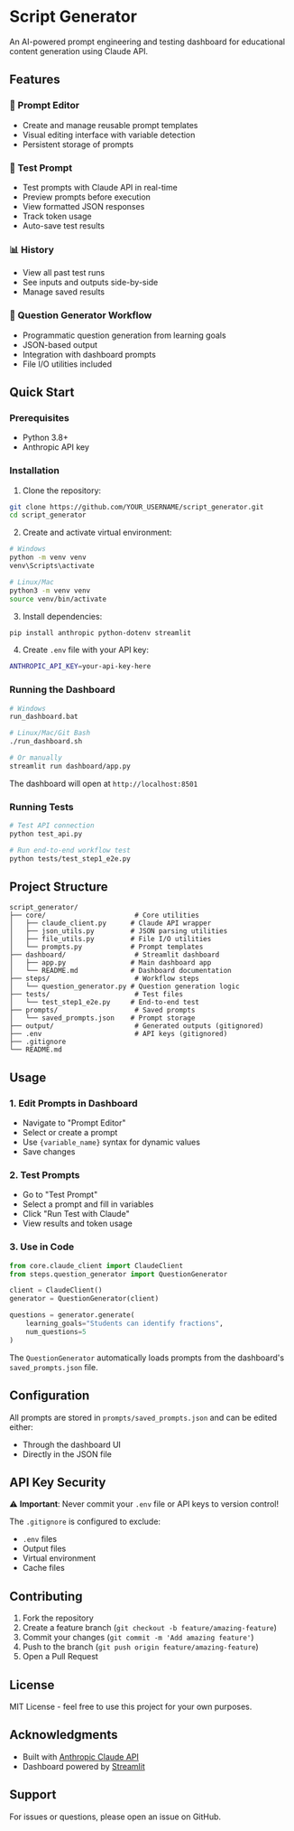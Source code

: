 # Script Generator

An AI-powered prompt engineering and testing dashboard for educational content generation using Claude API.

## Features

### 📝 Prompt Editor
- Create and manage reusable prompt templates
- Visual editing interface with variable detection
- Persistent storage of prompts

### 🧪 Test Prompt
- Test prompts with Claude API in real-time
- Preview prompts before execution
- View formatted JSON responses
- Track token usage
- Auto-save test results

### 📊 History
- View all past test runs
- See inputs and outputs side-by-side
- Manage saved results

### 🔧 Question Generator Workflow
- Programmatic question generation from learning goals
- JSON-based output
- Integration with dashboard prompts
- File I/O utilities included

## Quick Start

### Prerequisites
- Python 3.8+
- Anthropic API key

### Installation

1. Clone the repository:
```bash
git clone https://github.com/YOUR_USERNAME/script_generator.git
cd script_generator
```

2. Create and activate virtual environment:
```bash
# Windows
python -m venv venv
venv\Scripts\activate

# Linux/Mac
python3 -m venv venv
source venv/bin/activate
```

3. Install dependencies:
```bash
pip install anthropic python-dotenv streamlit
```

4. Create `.env` file with your API key:
```bash
ANTHROPIC_API_KEY=your-api-key-here
```

### Running the Dashboard

```bash
# Windows
run_dashboard.bat

# Linux/Mac/Git Bash
./run_dashboard.sh

# Or manually
streamlit run dashboard/app.py
```

The dashboard will open at `http://localhost:8501`

### Running Tests

```bash
# Test API connection
python test_api.py

# Run end-to-end workflow test
python tests/test_step1_e2e.py
```

## Project Structure

```
script_generator/
├── core/                      # Core utilities
│   ├── claude_client.py      # Claude API wrapper
│   ├── json_utils.py         # JSON parsing utilities
│   ├── file_utils.py         # File I/O utilities
│   └── prompts.py            # Prompt templates
├── dashboard/                 # Streamlit dashboard
│   ├── app.py                # Main dashboard app
│   └── README.md             # Dashboard documentation
├── steps/                     # Workflow steps
│   └── question_generator.py # Question generation logic
├── tests/                     # Test files
│   └── test_step1_e2e.py     # End-to-end test
├── prompts/                   # Saved prompts
│   └── saved_prompts.json    # Prompt storage
├── output/                    # Generated outputs (gitignored)
├── .env                       # API keys (gitignored)
├── .gitignore
└── README.md
```

## Usage

### 1. Edit Prompts in Dashboard
- Navigate to "Prompt Editor"
- Select or create a prompt
- Use `{variable_name}` syntax for dynamic values
- Save changes

### 2. Test Prompts
- Go to "Test Prompt"
- Select a prompt and fill in variables
- Click "Run Test with Claude"
- View results and token usage

### 3. Use in Code
```python
from core.claude_client import ClaudeClient
from steps.question_generator import QuestionGenerator

client = ClaudeClient()
generator = QuestionGenerator(client)

questions = generator.generate(
    learning_goals="Students can identify fractions",
    num_questions=5
)
```

The `QuestionGenerator` automatically loads prompts from the dashboard's `saved_prompts.json` file.

## Configuration

All prompts are stored in `prompts/saved_prompts.json` and can be edited either:
- Through the dashboard UI
- Directly in the JSON file

## API Key Security

⚠️ **Important**: Never commit your `.env` file or API keys to version control!

The `.gitignore` is configured to exclude:
- `.env` files
- Output files
- Virtual environment
- Cache files

## Contributing

1. Fork the repository
2. Create a feature branch (`git checkout -b feature/amazing-feature`)
3. Commit your changes (`git commit -m 'Add amazing feature'`)
4. Push to the branch (`git push origin feature/amazing-feature`)
5. Open a Pull Request

## License

MIT License - feel free to use this project for your own purposes.

## Acknowledgments

- Built with [Anthropic Claude API](https://www.anthropic.com/)
- Dashboard powered by [Streamlit](https://streamlit.io/)

## Support

For issues or questions, please open an issue on GitHub.
